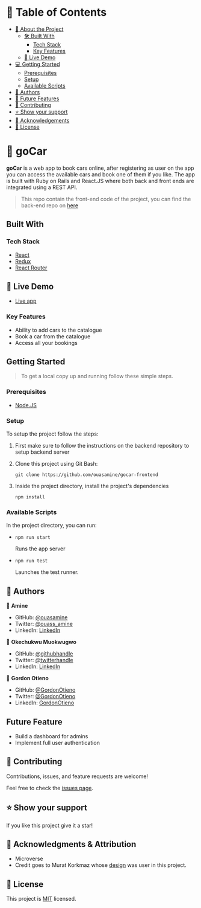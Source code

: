 # 📗 Table of Contents

- [📖 About the Project](#[project])
  - [🛠 Built With](#built-with)
    - [Tech Stack](#tech-stack)
    - [Key Features](#key-features)
  - [🚀 Live Demo](#live-demo)
- [💻 Getting Started](#getting-started)
  - [Prerequisites](#prerequisites)
  - [Setup](#setup)
  - [Available Scripts](#available-scripts)
- [👥 Authors](#authors)
- [🔭 Future Features](#future-features)
- [🤝 Contributing](#contributing)
- [⭐️ Show your support](#support)
- [🙏 Acknowledgements](#acknowledgments)
- [📝 License](#license)


# 📖 goCar <a name="project"></a>

**goCar** is a web app to book cars online, after registering as user on the app you can access the available cars and book one of them if you like. The app is built with Ruby on Rails and React.JS where both back and front ends are integrated using a REST API.

> This repo contain the front-end code of the project, you can find the back-end repo on [here](https://github.com/ouasamine/gocar-backend)

## Built With

### Tech Stack 

<ul>
  <li><a href="https://reactjs.org/">React</a></li>
  <li><a href="https://redux.js.org/">Redux</a></li>
  <li><a href="https://reactrouter.com/en/main">React Router</a></li>
</ul>

## 🚀 Live Demo <a name="live-demo"></a>

- [Live app](www.google.com)

### Key Features

- Ability to add cars to the catalogue
- Book a car from the catalogue
- Access all your bookings

## Getting Started 

> To get a local copy up and running follow these simple steps.

### Prerequisites

  - <a href="https://nodejs.org/">Node.JS</a>

### Setup

To setup the project follow the steps:

1. First make sure to follow the instructions on the backend repository to setup backend server

2. Clone this project using Git Bash: 
    ``` 
    git clone https://github.com/ouasamine/gocar-frontend
    ```
  
3. Inside the project directory, install the project's dependencies
    ```
    npm install
    ``` 


### Available Scripts

In the project directory, you can run:

- ```
  npm run start
  ```
  Runs the app server

- ```
  npm run test
  ```
  Launches the test runner.

## 👥 Authors <a name="author"></a>

👤 **Amine**

- GitHub: [@ouasamine](https://github.com/ouasamine)
- Twitter: [@ouass_amine](https://twitter.com/ouass_amine)
- LinkedIn: [LinkedIn](https://www.linkedin.com/in/amine-ouassef)

👤 **Okechukwu Muokwugwo**

- GitHub: [@githubhandle](https://github.com/Okechukwu-muokwugwo)
- Twitter: [@twitterhandle](https://twitter.com/excel4eva)
- LinkedIn: [LinkedIn](LinkedIn.com/in/okeimuokwugwo)

👤 **Gordon Otieno**

- GitHub: [@GordonOtieno](https://github.com/GordonOtieno)
- Twitter: [@GordonOtieno](https://twitter.com/GordonO34459259/twitterhandle)
- LinkedIn: [GordonOtieno](https://www.linkedin.com/in/gordonotieno/)

## Future Feature

- Build a dashboard for admins
- Implement full user authentication

## 🤝 Contributing <a name="contributing"></a>

Contributions, issues, and feature requests are welcome!

Feel free to check the [issues page](../../issues/).

## ⭐️ Show your support <a name="support"></a>

If you like this project give it a star!

## 🙏 Acknowledgments & Attribution <a name="acknowledgements"></a>

- Microverse 
- Credit goes to Murat Korkmaz whose [design](https://www.behance.net/gallery/26425031/Vespa-Responsive-Redesign) was user in this project.

## 📝 License <a name="license"></a>

This project is [MIT](./LICENSE) licensed.
